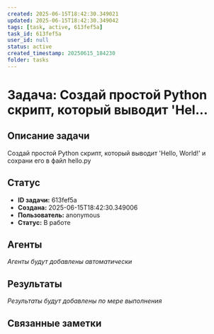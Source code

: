 ```yaml
---
created: 2025-06-15T18:42:30.349021
updated: 2025-06-15T18:42:30.349042
tags: [task, active, 613fef5a]
task_id: 613fef5a
user_id: null
status: active
created_timestamp: 20250615_184230
folder: tasks
---
```


# Задача: Создай простой Python скрипт, который выводит 'Hel...

## Описание задачи

Создай простой Python скрипт, который выводит 'Hello, World!' и сохрани его в файл hello.py

## Статус
- **ID задачи:** 613fef5a
- **Создана:** 2025-06-15T18:42:30.349006
- **Пользователь:** anonymous
- **Статус:** В работе

## Агенты
*Агенты будут добавлены автоматически*

## Результаты
*Результаты будут добавлены по мере выполнения*

## Связанные заметки
